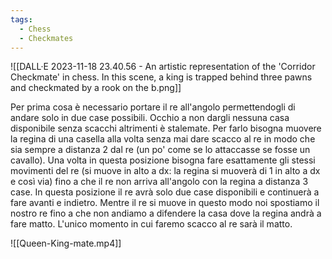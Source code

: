 ```yaml
---
tags:
  - Chess
  - Checkmates
---
```

![[DALL·E 2023-11-18 23.40.56 - An artistic representation of the 'Corridor Checkmate' in chess. In this scene, a king is trapped behind three pawns and checkmated by a rook on the b.png]]

Per prima cosa è necessario portare il re all'angolo permettendogli di andare solo in due case possibili. Occhio a non dargli nessuna casa disponibile senza scacchi altrimenti è stalemate.
Per farlo bisogna muovere la regina di una casella alla volta senza mai dare scacco al re in modo che sia sempre a distanza 2 dal re (un po' come se lo attaccasse se fosse un cavallo).
Una volta in questa posizione bisogna fare esattamente gli stessi movimenti del re (si muove in alto a dx: la regina si muoverà di 1 in alto a dx e così via) fino a che il re non arriva all'angolo con la regina a distanza 3 case.
In questa posizione il re avrà solo due case disponibili e continuerà a fare avanti e indietro.
Mentre il re si muove in questo modo noi spostiamo il nostro re fino a che non andiamo a difendere la casa dove la regina andrà a fare matto.
L'unico momento in cui faremo scacco al re sarà il matto.

![[Queen-King-mate.mp4]]